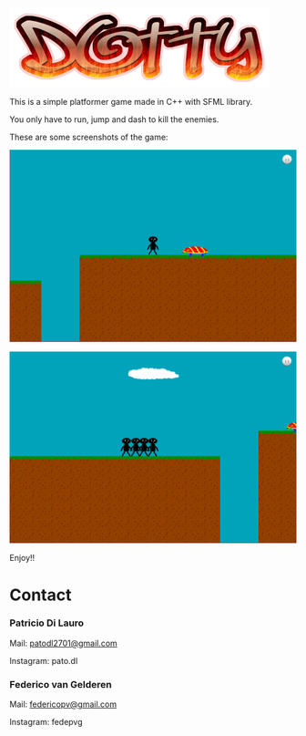 ![logo](/logo\logo.png)

This is a simple platformer game made in C++ with SFML library. 

You only have to run, jump and dash to kill the enemies.

These are some screenshots of the game:

![screenshot-1](/screenshots\screenshot-1.png)



![screenshot-1](/screenshots\screenshot-2.png)



Enjoy!!

# Contact

### Patricio Di Lauro

Mail: [patodl2701@gmail.com](mailto:patodl2701@gmail.com)

Instagram: pato.dl

### Federico van Gelderen

Mail: [federicopv@gmail.com](mailto:federicopv@gmail.com)

Instagram: fedepvg



